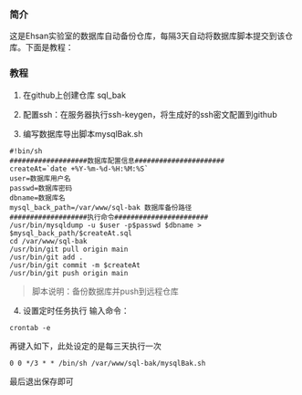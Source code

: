 ### 简介

这是Ehsan实验室的数据库自动备份仓库，每隔3天自动将数据库脚本提交到该仓库。下面是教程：

### 教程

1. 在github上创建仓库 sql_bak

2. 配置ssh：在服务器执行ssh-keygen，将生成好的ssh密文配置到github

3. 编写数据库导出脚本mysqlBak.sh

```
#!bin/sh
###################数据库配置信息######################
createAt=`date +%Y-%m-%d-%H:%M:%S`
user=数据库用户名
passwd=数据库密码
dbname=数据库名
mysql_back_path=/var/www/sql-bak 数据库备份路径
###################执行命令#######################
/usr/bin/mysqldump -u $user -p$passwd $dbname > $mysql_back_path/$createAt.sql
cd /var/www/sql-bak
/usr/bin/git pull origin main
/usr/bin/git add .
/usr/bin/git commit -m $createAt
/usr/bin/git push origin main
```
> 脚本说明：备份数据库并push到远程仓库

4. 设置定时任务执行 输入命令：
```
crontab -e
```
再键入如下，此处设定的是每三天执行一次
```
0 0 */3 * * /bin/sh /var/www/sql-bak/mysqlBak.sh
```
最后退出保存即可
